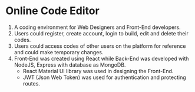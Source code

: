 # Online Code Editor

1. A coding environment for Web Designers and Front-End developers.
2. Users could register, create account, login to build, edit and delete their codes.
3. Users could access codes of other users on the platform for reference and could make temporary changes.
4. Front-End was created using React while Back-End was developed with NodeJS, Express with database as MongoDB.
    * React Material UI library was used in designing the Front-End.
    * JWT (Json Web Token) was used for authentication and protecting routes.
